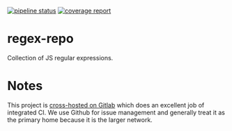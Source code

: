 [![pipeline status](https://gitlab.com/liquid-labs/regex-repo/badges/master/pipeline.svg)](https://gitlab.com/liquid-labs/regex-repo/commits/master)
[![coverage report](https://gitlab.com/liquid-labs/regex-repo/badges/master/coverage.svg)](https://gitlab.com/liquid-labs/regex-repo/commits/master)

# regex-repo

Collection of JS regular expressions.

# Notes

This project is [cross-hosted on Gitlab](https://gitlab.com/liquid-labs/regex-repo)
which does an excellent job of integrated CI. We use Github for issue management
and generally treat it as the primary home because it is the larger network.
